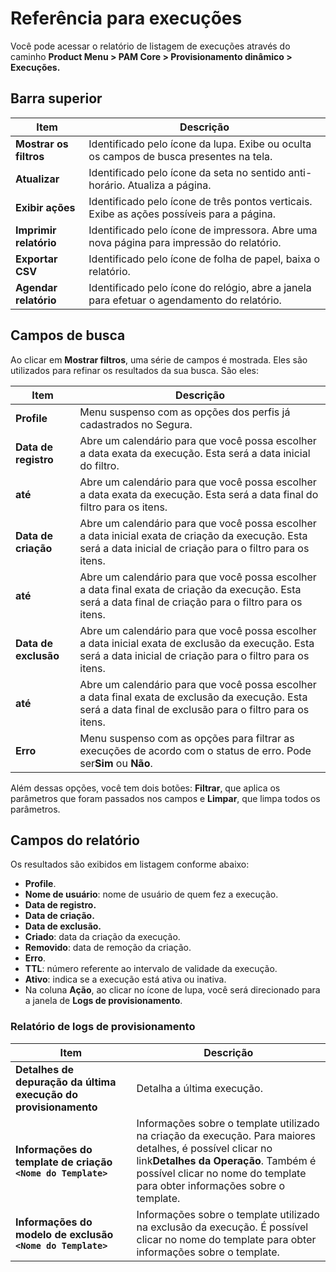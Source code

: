 # Referência para execuções

Você pode acessar o relatório de listagem de execuções através do caminho **Product Menu > PAM Core > Provisionamento dinâmico > Execuções.**

## Barra superior

| Item                          | Descrição                                                                                      |
| ----------------------------- | ------------------------------------------------------------------------------------------------ |
| **Mostrar os filtros**  | Identificado pelo ícone da lupa. Exibe ou oculta os campos de busca presentes na tela.          |
| **Atualizar**           | Identificado pelo ícone da seta no sentido anti-horário. Atualiza a página.                   |
| **Exibir ações**      | Identificado pelo ícone de três pontos verticais. Exibe as  ações possíveis para a página. |
| **Imprimir relatório** | Identificado pelo ícone de impressora. Abre uma nova página para impressão do relatório.     |
| **Exportar CSV**        | Identificado pelo ícone de folha de papel, baixa o relatório.                                  |
| **Agendar relatório**  | Identificado pelo ícone do relógio, abre a janela para efetuar o agendamento do relatório.    |

## Campos de busca

Ao clicar em **Mostrar filtros**, uma série de campos é mostrada. Eles são utilizados para refinar os resultados da sua busca. São eles:

| Item                        | Descrição                                                                                                                                                            |
| --------------------------- | ---------------------------------------------------------------------------------------------------------------------------------------------------------------------- |
| **Profile**           | Menu suspenso com as opções dos perfis já cadastrados no Segura.                                                                                               |
| **Data de registro**  | Abre um calendário para que você possa escolher a data exata da execução. Esta será a data inicial do filtro.                                                     |
| **até**              | Abre um calendário para que você possa escolher a data exata da execução. Esta será a data final do filtro para os itens.                                         |
| **Data de criação** | Abre um calendário para que você possa escolher a data inicial exata de criação da execução. Esta será a data inicial de criação para o filtro para os itens. |
| **até**              | Abre um calendário para que você possa escolher a data final exata de criação da execução. Esta será a data final de criação para o filtro para os itens.     |
| **Data de exclusão** | Abre um calendário para que você possa escolher a data inicial exata de exclusão da execução. Esta será a data inicial de criação para o filtro para os itens. |
| **até**              | Abre um calendário para que você possa escolher a data final exata de exclusão da execução. Esta será a data final de exclusão para o filtro para os itens.     |
| **Erro**              | Menu suspenso com as opções para filtrar as execuções de acordo com o status de erro. Pode ser**Sim** ou **Não**.                                     |

Além dessas opções, você tem dois botões: **Filtrar**, que aplica os parâmetros que foram passados nos campos e **Limpar**, que limpa todos os parâmetros.

## Campos do relatório

Os resultados são exibidos em listagem conforme abaixo:

* **Profile**.
* **Nome de usuário**: nome de usuário de quem fez a execução.
* **Data de registro.**
* **Data de criação.**
* **Data de exclusão.**
* **Criado**: data da criação da execução.
* **Removido**: data de remoção da criação.
* **Erro**.
* **TTL**: número referente ao intervalo de validade da execução.
* **Ativo**: indica se a execução está ativa ou inativa.
* Na coluna **Ação**, ao clicar no ícone de lupa, você será direcionado para a janela de **Logs de provisionamento**.

### Relatório de logs de provisionamento

| Item                                                                       | Descrição                                                                                                                                                                                                                                         |
| -------------------------------------------------------------------------- | --------------------------------------------------------------------------------------------------------------------------------------------------------------------------------------------------------------------------------------------------- |
| **Detalhes de depuração da última execução do provisionamento** | Detalha a última execução.                                                                                                                                                                                                                       |
| **Informações do template de criação `<Nome do Template>`**    | Informações sobre o template utilizado na criação da execução. Para maiores detalhes, é possível clicar no link**Detalhes da Operação**. Também é possível clicar no nome do template para obter informações sobre o template. |
| **Informações do modelo de exclusão `<Nome do Template>`**      | Informações sobre o template utilizado na exclusão da execução. É possível clicar no nome do template para obter informações sobre o template.                                                                                             |